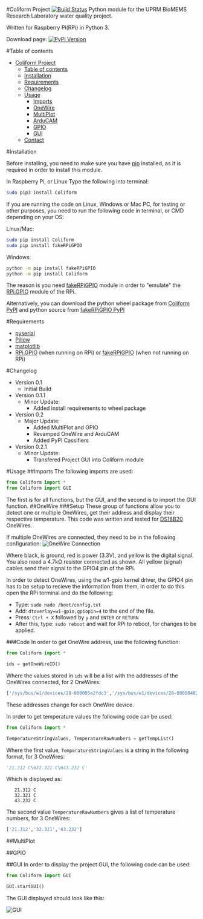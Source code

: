 #Coliform Project [![Build Status](https://travis-ci.org/Regendor/coliform-project.svg?branch=master)](https://travis-ci.org/Regendor/coliform-project)
Python module for the UPRM BioMEMS Research Laboratory water quality project.

Written for Raspberry Pi(RPi) in Python 3.

Download page: [![PyPI Version](https://img.shields.io/pypi/v/coliform.svg)](https://pypi.python.org/pypi/Coliform)



#Table of contents

* [Coliform Project](#coliform-project)
  * [Table of contents](#table-of-contents)
  * [Installation](#installation)
  * [Requirements](#requirements)
  * [Changelog](#changelog)
  * [Usage](#usage)
    * [Imports](#imports)
    * [OneWire](#onewire)
    * [MultiPlot](#multiplot)
    * [ArduCAM](#arducam)
    * [GPIO](#gpio)
    * [GUI](#gui)
  * [Contact](#contact)

#Installation

Before installing, you need to make sure you have [pip](https://pip.pypa.io/en/stable/installing/) installed, as it is required in order to install this module.

In Raspberry Pi, or Linux Type the following into terminal:
```bash
sudo pip3 install Coliform
```
If you are running the code on Linux, Windows or Mac PC, for testing or other purposes, you need to run the following code in terminal, or CMD depending on your OS:

Linux/Mac:
```bash
sudo pip install Coliform
sudo pip install fakeRPiGPIO
```
Windows:
```bash
python -m pip install fakeRPiGPIO
python -m pip install Coliform
```
The reason is you need [fakeRPiGPIO](https://github.com/ArmlessJohn404/fakeRPiGPIO) module in order to "emulate" the [RPi.GPIO](https://pypi.python.org/pypi/RPi.GPIO) module of the RPi.

Alternatively, you can download the python wheel package from [Coliform PyPI](https://pypi.python.org/pypi/Coliform) and python source from [fakeRPiGPIO PyPI](https://pypi.python.org/pypi/fakeRPiGPIO)

#Requirements
* [pyserial](https://github.com/pyserial/pyserial)
* [Pillow](https://github.com/python-pillow/Pillow)
* [matplotlib](https://github.com/matplotlib/matplotlib)
* [RPi.GPIO](https://pypi.python.org/pypi/RPi.GPIO) (when running on RPi) or [fakeRPiGPIO](https://github.com/ArmlessJohn404/fakeRPiGPIO) (when not running on RPi)

#Changelog
* Version 0.1
  - Initial Build 
* Version 0.1.1
  - Minor Update: 
    - Added install requirements to wheel package
* Version 0.2
  - Major Update: 
    - Added MultiPlot and GPIO
    - Revamped OneWire and ArduCAM
    - Added PyPI Cassifiers
* Version 0.2.1
  - Minor Update:
    - Transfered Project GUI into Coliform module

#Usage
##Imports
The following imports are used:
```python
from Coliform import *
from Coliform import GUI
```
The first is for all functions, but the GUI, and the second is to import the GUI function.
##OneWire
###Setup
These group of functions allow you to detect one or multiple OneWires, get their address and display their respective temperature. This code was written and tested for [DS18B20](https://www.maximintegrated.com/en/products/analog/sensors-and-sensor-interface/DS18B20.html/tb_tab0) OneWires.

If multiple OneWires are connected, they need to be in the following configuration:
![OneWire Connection](https://camo.githubusercontent.com/99c16972ad946ec3d40c29d4999fdc90600728ac/68747470733a2f2f7570726d7265736561726368726573746f2e66696c65732e776f726470726573732e636f6d2f323031362f30392f6f6e657769726572706973657475702e706e673f773d34383326683d363431)

Where black, is ground, red is power (3.3V), and yellow is the digital signal. You also need a 4.7kΩ resistor connected as shown. All yellow (signal) cables send their signal to the GPIO4 pin of the RPi.

In order to detect OneWires, using the w1-gpio kernel driver, the GPIO4 pin has to be setup to recieve the information from them, in order to do this open the RPi terminal and do the following:

* Type: ```sudo nado /boot/config.txt```
* Add: ```dtoverlay=w1-gpio,gpiopin=4``` to the end of the file.
* Press: ```Ctrl + X``` followed by ```y``` and ```ENTER``` or ```RETURN```
* After this, type: ```sudo reboot``` and wait for RPi to reboot, for changes to be applied.

###Code
In order to get OneWire address, use the following function:
```python
from Coliform import *

ids = getOneWireID()
```
Where the values stored in ```ids``` will be a list with the addresses of the OneWires connected, for 2 OneWires:
```python
['/sys/bus/w1/devices/28-000005e2fdc3','/sys/bus/w1/devices/28-00000482b243']
```
These addresses change for each OneWire device.

In order to get temperature values the following code can be used:
```python
from Coliform import *

TemperatureStringValues, TemperatureRawNumbers = getTempList()
```
Where the first value, ```TemperatureStringValues``` is a string in the following format, for 3 OneWires:
```python
'21.312 C\n32.321 C\n43.232 C'
```
Which is displayed as:
```
   21.312 C
   32.321 C
   43.232 C
```
The second value ```TemperatureRawNumbers``` gives a list of temperature numbers, for 3 OneWires:
```python
['21.312','32.321','43.232']
```
##MultiPlot

##GPIO

##GUI
In order to display the project GUI, the following code can be used:
```python
from Coliform import GUI

GUI.startGUI()
```
The GUI displayed should look like this:

![GUI](https://camo.githubusercontent.com/fec1ad443d25d345045462c50a307343fc3ff7a8/68747470733a2f2f7570726d7265736561726368726573746f2e66696c65732e776f726470726573732e636f6d2f323031362f30392f67756975706c6f616465642e706e673f773d373438)
